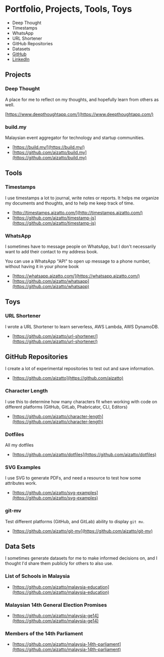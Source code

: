 # Portfolio, Projects, Tools, Toys

* Deep Thought
* Timestamps 
* WhatsApp
* URL Shortener
* GitHub Repositories
* Datasets
* [GitHub](https://www.github.com/aizatto/)
* [LinkedIn](https://www.linkedin.com/in/aizatto)

## Projects

### Deep Thought

A place for me to reflect on my thoughts, and hopefully learn from others as well.

[https://www.deepthoughtapp.com/](https://www.deepthoughtapp.com/)

### build.my

Malaysian event aggregator for technology and startup communities.

* [https://build.my/](https://build.my/)
* [https://github.com/aizatto/build.my](https://github.com/aizatto/build.my)

## Tools

### Timestamps

I use timestamps a lot to journal, write notes or reports. It helps me organize my documents and thoughts, and to help me keep track of time.

* [http://timestamps.aizatto.com/](http://timestamps.aizatto.com/)
* [https://github.com/aizatto/timestamp-js](https://github.com/aizatto/timestamp-js)

### WhatsApp

I sometimes have to message people on WhatsApp, but I don't necessarily want to add their contact to my address book.

You can use a WhatsApp "API" to open up message to a phone number, without having it in your phone book

* [https://whatsapp.aizatto.com/](https://whatsapp.aizatto.com/)
* [https://github.com/aizatto/whatsapp](https://github.com/aizatto/whatsapp)

## Toys

### URL Shortener

I wrote a URL Shortener to learn serverless, AWS Lambda, AWS DynamoDB.

* [https://github.com/aizatto/url-shortener/](https://github.com/aizatto/url-shortener/)

## GitHub Repositories

I create a lot of experimental repositories to test out and save information.

* [https://github.com/aizatto](https://github.com/aizatto)

### **Character Length**

I use this to determine how many characters fit when working with code on different platforms \(GitHub, GitLab, Phabricator, CLI, Editors\)

* [https://github.com/aizatto/character-length](https://github.com/aizatto/character-length)

### Dotfiles

All my dotfiles

* [https://github.com/aizatto/dotfiles](https://github.com/aizatto/dotfiles)

### SVG Examples

I use SVG to generate PDFs, and need a resource to test how some attributes work.

* [https://github.com/aizatto/svg-examples](https://github.com/aizatto/svg-examples)

### git-mv

Test different platforms \(GitHub, and GitLab\) ability to display `git mv`.

* [https://github.com/aizatto/git-mv](https://github.com/aizatto/git-mv)

## Data Sets

I sometimes generate datasets for me to make informed decisions on, and I thought I'd share them publicly for others to also use.

### List of Schools in Malaysia

* [https://github.com/aizatto/malaysia-education](https://github.com/aizatto/malaysia-education)

### Malaysian 14th General Election Promises

* [https://github.com/aizatto/malaysia-ge14](https://github.com/aizatto/malaysia-ge14)

### Members of the 14th Parliament

* [https://github.com/aizatto/malaysia-14th-parliament](https://github.com/aizatto/malaysia-14th-parliament)

